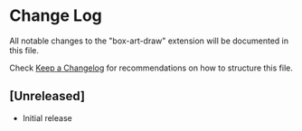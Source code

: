 # Change Log

All notable changes to the "box-art-draw" extension will be documented in this file.

Check [Keep a Changelog](http://keepachangelog.com/) for recommendations on how to structure this file.

## [Unreleased]

- Initial release